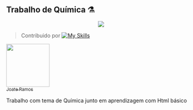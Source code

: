 ## Trabalho de Química ⚗️

<p align="center">
   <img src="http://img.shields.io/static/v1?label=STATUS&message=CONCLUIDO&color=GREEN&style=for-the-badge"/>
<p></p>

 > Contribuido por
> [![My Skills](https://skillicons.dev/icons?i=vercel,html,css)](https://skillicons.dev)
>
 [<img loading="lazy" src="https://avatars.githubusercontent.com/u/91232413?v=4" width=115><br><sub>Joate Ramos</sub>](https://github.com/joateramos) 

 Trabalho com tema de Química junto em aprendizagem com Html básico

